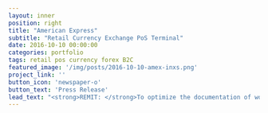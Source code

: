 ```yaml
---
layout: inner
position: right
title: "American Express"
subtitle: "Retail Currency Exchange PoS Terminal"
date: 2016-10-10 00:00:00
categories: portfolio
tags: retail pos currency forex B2C
featured_image: '/img/posts/2016-10-10-amex-inxs.png'
project_link: ''
button_icon: 'newspaper-o'
button_text: 'Press Release'
lead_text: "<strong>REMIT: </strong>To optimize the documentation of workflows and procedures of the point-of-sale software product used by American Express for its retail currency exchange desks and kiosks worldwide. In this role, I actively collaborated with the Product Management team driving the implementation of in-application help prompts to enhance user experience and product functionality."
---
```

